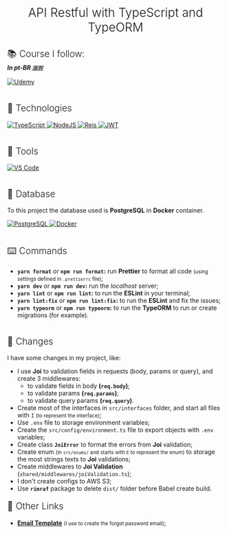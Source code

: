 <h1 align="center" style="margin-bottom:30px; font-weight: 300">API Restful with TypeScript and TypeORM</h1>

<h2 style="font-weight: 300;margin-bottom: 3px">📚 Course I follow:</h2>
<h5 style="margin: 0 0 15px">In pt-BR 🇧🇷</h5>

<a href="https://www.udemy.com/course/api-restful-de-vendas/">
<img alt="Udemy" src="https://img.shields.io/badge/Udemy%20-%23EA5252.svg?&style=for-the-badge&logo=Udemy&logoColor=white"/>
</a>

<h2 style="margin-top:40px;font-weight:300">📃 Technologies</h2>

<a href="#">
<img alt="TypeScript" src="https://img.shields.io/badge/typescript%20-%23007ACC.svg?&style=for-the-badge&logo=typescript&logoColor=white"/>
</a>

<a href="#">
<img alt="NodeJS" src="https://img.shields.io/badge/node.js%20-%2343853D.svg?&style=for-the-badge&logo=node.js&logoColor=white"/>
</a>

<a href="#">
<img alt="Reis" src="https://img.shields.io/badge/Redis-DC382D?style=for-the-badge&logo=redis&logoColor=white"/>
</a>

<a href="#">
<img alt="JWT" src="https://img.shields.io/badge/JSON%20Web%20Token-000000?style=for-the-badge&logo=json-web-tokens&logoColor=white"/>
</a>

<h2 style="margin-top:40px;font-weight:300">🧰 Tools</h2>

<a href="#">
<img src="https://img.shields.io/badge/Visual_Studio_Code-0078D4?style=for-the-badge&logo=visual%20studio%20code&logoColor=white" alt="VS Code" />
</a>

<h2 style="margin-top:40px;font-weight:300">📀 Database</h2>

To this project the database used is **PostgreSQL** in **Docker** container.

<a href="#">
<img alt="PostgreSQL" src ="https://img.shields.io/badge/PostgreSQL-%23316192.svg?&style=for-the-badge&logo=postgresql&logoColor=white"/>
</a>

<a href="#">
<img alt="Docker" src="https://img.shields.io/badge/docker%20-%230db7ed.svg?&style=for-the-badge&logo=docker&logoColor=white"/>
</a>

<h2 style="margin-top:40px;font-weight:300">⌨️ Commands</h2>

-   **`yarn format`** or **`npm run format`:** run **Prettier** to format all code <small>(using settings defined in `.prettierrc` file)</small>;
-   **`yarn dev`** or **`npm run dev`:** run the _localhost_ server;
-   **`yarn lint`** or **`npm run lint`:** to run the **ESLint** in your terminal;
-   **`yarn lint:fix`** or **`npm run lint:fix`:** to run the **ESLint** and fix the issues;
-   **`yarn typeorm`** or **`npm run typeorm`:** to run the **TypeORM** to run or create migrations (for example).

<h2 style="margin-top:40px;font-weight:300">📄 Changes</h2>

I have some changes in my project, like:

-   I use **Joi** to validation fields in requests (body, params or query), and create 3 middlewares:
    -   to validate fields in body **(`req.body`)**;
    -   to validate params **(`req.params`)**;
    -   to validate query params **(`req.query`)**.
-   Create most of the interfaces in `src/interfaces` folder, and start all files with `I` <small>(to represent the interface)</small>;
-   Use `.env` file to storage environment variables;
-   Create the `src/config/environment.ts` file to export objects with `.env` variables;
-   Create class **`JoiError`** to format the errors from **Joi** validation;
-   Create enum <small>(in `src/enums/` and starts with `E` to represent the enum)</small> to storage the most strings texts to **Joi** validations;
-   Create middlewares to **Joi Validation** (`shared/middlewares/joiValidation.ts`);
-   I don't create configs to AWS S3;
-   Use **`rimraf`** package to delete `dist/` folder before Babel create build.

<h2 style="margin-top: 20px; font-weight: 300">🔗 Other Links</h2>

-   **[Email Template](https://github.com/leemunroe/responsive-html-email-template)** <small>(I use to create the forgot password email)</small>;
